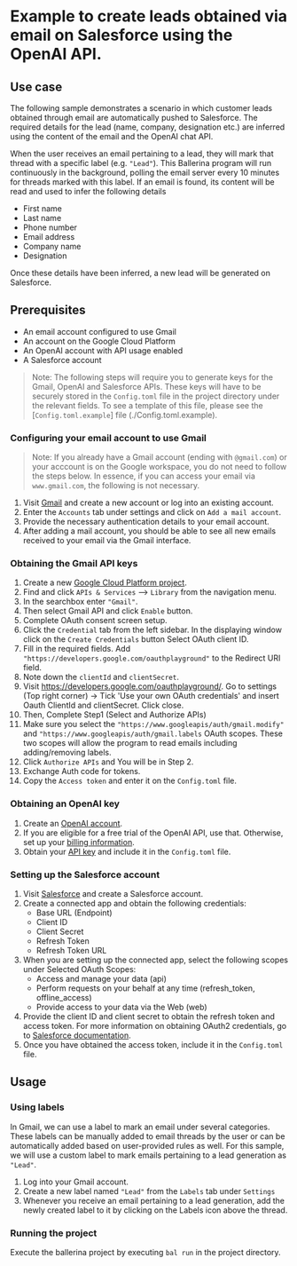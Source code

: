 # Example to create leads obtained via email on Salesforce using the OpenAI API.

## Use case
The following sample demonstrates a scenario in which customer leads obtained through email are automatically pushed to Salesforce. The required details for the lead (name, company, designation etc.) are inferred using the content of the email and the OpenAI chat API.

When the user receives an email pertaining to a lead, they will mark that thread with a specific label (e.g. `"Lead"`). This Ballerina program will run continuously in the background, polling the email server every 10 minutes for threads marked with this label. If an email is found, its content will be read and used to infer the following details
* First name
* Last name
* Phone number
* Email address
* Company name
* Designation

Once these details have been inferred, a new lead will be generated on Salesforce.

## Prerequisites
* An email account configured to use Gmail
* An account on the Google Cloud Platform
* An OpenAI account with API usage enabled
* A Salesforce account

>Note: The following steps will require you to generate keys for the Gmail, OpenAI and Salesforce APIs. These keys will have to be securely stored in the `Config.toml` file in the project directory under the relevant fields. To see a template of this file, please see the [`Config.toml.example`] file (./Config.toml.example).

### Configuring your email account to use Gmail
> Note: If you already have a Gmail account (ending with `@gmail.com`) or your acccount is on the Google workspace, you do not need to follow the steps below. In essence, if you can access your email via `www.gmail.com`, the following is not necessary.
1. Visit [Gmail](https://gmail.com) and create a new account or log into an existing account.
2. Enter the `Accounts` tab under settings and click on `Add a mail account`.
3. Provide the necessary authentication details to your email account.
4. After adding a mail account, you should be able to see all new emails received to your email via the Gmail interface.

### Obtaining the Gmail API keys
1. Create a new [Google Cloud Platform project](https://console.cloud.google.com). 
2. Find and click `APIs & Services` --> `Library` from the navigation menu.
3. In the searchbox enter `"Gmail"`.
4. Then select Gmail API and click `Enable` button.
5. Complete OAuth consent screen setup.
6. Click the `Credential` tab from the left sidebar. In the displaying window click on the `Create Credentials` button Select OAuth client ID.
7. Fill in the required fields. Add `"https://developers.google.com/oauthplayground"` to the Redirect URI field.
8. Note down the `clientId` and `clientSecret`.
9. Visit https://developers.google.com/oauthplayground/. Go to settings (Top right corner) -> Tick 'Use your own OAuth credentials' and insert Oauth ClientId and clientSecret. Click close.
10. Then, Complete Step1 (Select and Authorize APIs)
11. Make sure you select the `"https://www.googleapis/auth/gmail.modify"` and `"https://www.googleapis/auth/gmail.labels` OAuth scopes. These two scopes will allow the program to read emails including adding/removing labels.
12. Click `Authorize APIs` and You will be in Step 2.
13. Exchange Auth code for tokens.
14. Copy the `Access token` and enter it on the `Config.toml` file.

### Obtaining an OpenAI key
1. Create an [OpenAI account](https://platform.openai.com).
2. If you are eligible for a free trial of the OpenAI API, use that. Otherwise, set up your [billing information](https://platform.openai.com/account/billing/overview).
3. Obtain your [API key](https://platform.openai.com/account/api-keys) and include it in the `Config.toml` file.

### Setting up the Salesforce account
1. Visit [Salesforce](https://www.salesforce.com/) and create a Salesforce account.
2. Create a connected app and obtain the following credentials:
    *   Base URL (Endpoint)
    *   Client ID
    *   Client Secret
    *   Refresh Token
    *   Refresh Token URL
3. When you are setting up the connected app, select the following scopes under Selected OAuth Scopes:
    *   Access and manage your data (api)
    *   Perform requests on your behalf at any time (refresh_token, offline_access)
    *   Provide access to your data via the Web (web)
4. Provide the client ID and client secret to obtain the refresh token and access token. For more information on obtaining OAuth2 credentials, go to [Salesforce documentation](https://help.salesforce.com/articleView?id=remoteaccess_authenticate_overview.htm).
5. Once you have obtained the access token, include it in the `Config.toml` file.


## Usage

### Using labels
In Gmail, we can use a label to mark an email under several categories. These labels can be manually added to email threads by the user or can be automatically added based on user-provided rules as well. For this sample, we will use a custom label to mark emails pertaining to a lead generation as `"Lead"`.

1. Log into your Gmail account.
2. Create a new label named `"Lead"` from the `Labels` tab under `Settings`
3. Whenever you receive an email pertaining to a lead generation, add the newly created label to it by clicking on the Labels icon above the thread.

### Running the project
Execute the ballerina project by executing `bal run` in the project directory.
